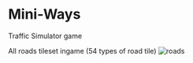 # Mini-Ways
Traffic Simulator game

All roads tileset ingame (54 types of road tile)
![roads](https://github.com/user-attachments/assets/38cc0efe-2406-4ad3-ba2c-647ae064ee56)
